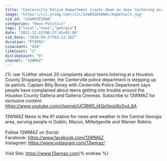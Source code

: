 ```yaml
---
title: "Centerville Police Department cracks down on teen loitering around Houston County Galleria"
image: "https:\/\/i.ytimg.com\/vi\/UJwK92ES6NA\/hqdefault.jpg"
vid_id: "UJwK92ES6NA"
categories: "News-Politics"
tags: ["local","news","georgia"]
date: "2021-12-01T06:27:45+03:00"
vid_date: "2019-04-27T03:13:10Z"
duration: "PT2M5S"
viewcount: "426"
likeCount: "3"
dislikeCount: "0"
channel: "13WMAZ"
---
```

{% raw %}After almost 20 complaints about teens loitering at a Houston County Shopping center, the Centerville police department is stepping up its patrols. Captain Billy Boney with Centerville Police Department says people have complained about teens getting into trouble around the Houston County Galleria and Galleria Cinemas. Subscribe to 13WMAZ for exclusive content: <a rel="nofollow" target="blank" href="https://www.youtube.com/channel/UCRNf0_t4Qo5eojj8sSvd_8A">https://www.youtube.com/channel/UCRNf0_t4Qo5eojj8sSvd_8A</a>  <br /><br />13WMAZ News is the #1 station for news and weather in the Central Georgia area, serving people in Dublin, Macon, Milledgeville and Warner Robins.<br /><br />Follow 13WMAZ on Social: <br />Facebook: <a rel="nofollow" target="blank" href="https://www.facebook.com/13WMAZ">https://www.facebook.com/13WMAZ</a><br />Instagram: <a rel="nofollow" target="blank" href="https://www.instagram.com/13wmaz/">https://www.instagram.com/13wmaz/</a><br /><br />Visit Site: <a rel="nofollow" target="blank" href="https://www.13wmaz.com">https://www.13wmaz.com</a>{% endraw %}
